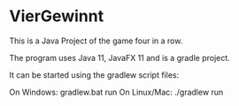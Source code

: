 # VierGewinnt

This is a Java Project of the game four in a row.

The program uses Java 11, JavaFX 11 and is a gradle project.

It can be started using the gradlew script files:

On Windows: gradlew.bat run
On Linux/Mac: ./gradlew run
